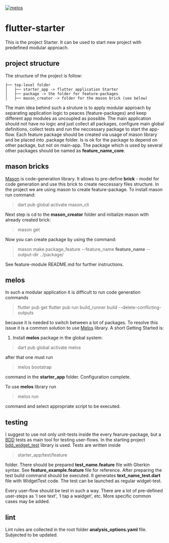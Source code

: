 [![melos](https://img.shields.io/badge/maintained%20with-melos-f700ff.svg?style=flat-square)](https://github.com/invertase/melos)


# flutter-starter 

This is the project Starter. It can be used to start new project with predefined modular approach.

## project structure

The structure of the project is follow:

```
├── top-level folder
│   ├── starter_app -> flutter application Starter
│   ├── package -> the folder for feature-packages
│   ├── mason_creator -> folder for the mason brick (see below)
```

The main idea behind such a struture is to apply modular approach by separating application logic to peaces (feature-packages) and keep different app modules as uncoupled as possible. The main application should not have no logic and just collect all packages, configure main global definitions, collect tests and run the neccessary package to start the app-flow. Each feature package should be created via usage of mason library and be placed into .package folder. Is is ok for the package to depend on other package, but not on main-app. The package which is used by several other packages should be named as __feature_name__**_core**.

## mason bricks

[Mason](https://pub.dev/packages/mason_cli) is code-generation library. It allows to pre-define __brick__ - model for code generation and use this brick to create neccessary files structure. In the project we are using mason to create feature-package. 
To install mason run command:
>dart pub global activate mason_cli

Next step is cd to the **mason_creator** folder and initialize mason with already created brick:
>mason get

Now you can create package by using the command:
>mason make package_feature --feature_name __feature_name__ --output-dir ../package/

See feature-module README.md for further instructions.

## melos

In such a modular application it is difficult to run code generation commands
>flutter pub get
>flutter pub run build_runner build --delete-conflicting-outputs

because it is needed to switch between a lot of packages. To resolve this issue it is a common solution to use [Melos](https://pub.dev/packages/melos) library. 
A short Getting Started is:
1. Install **melos** package in the global system:
>dart pub global activate melos

after that one must run 
>melos bootstrap

command in the **starter_app** folder. Configuration complete.

To use **melos** library run 
>melos run

command and select appropriate script to be executed.

## testing

I suggest to use not only unit-tests inside the every fearure-package, but a [BDD](https://cucumber.io/docs/gherkin/reference/) tests as main tool for testing user-flows. In the starting project [bdd_widget_test](https://pub.dev/packages/bdd_widget_test) library is used. Tests are written inside
>starter_app/test/feature

folder. There should be prepared **test_name.feature** file with Gherkin syntax. See **feature_example.feature** file for reference. After preparing the test build command should be executed. It generates **text_name_test.dart** file with WidgetTest code. The test can be launched as regular widget-test.

Every user-flow should be test in such a way. There are a lot of pre-defined user-steps as 'I see text', 'I tap a waidget', etc. More specific common cases may be added.

## lint

Lint rules are collected in the root folder __analysis_options.yaml__ file. Subjected to be updated.
